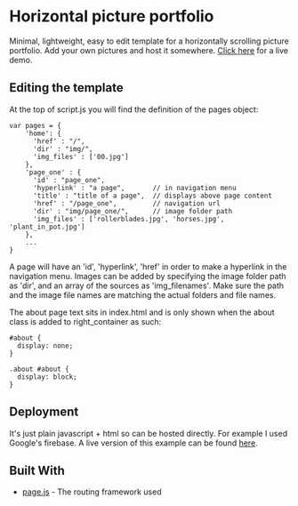 # Horizontal picture portfolio

Minimal, lightweight, easy to edit template for a horizontally scrolling picture portfolio. Add your own pictures and host it somewhere. [Click here](https://simple-photo-album.firebaseapp.com/) for a live demo.

## Editing the template

At the top of script.js you will find the definition of the pages object:

```
var pages = {
    'home': {
      'href' : "/",
      'dir' : "img/",
      'img_files' : ['00.jpg']
    },
    'page_one' : {
      'id' : "page_one",
      'hyperlink' : "a page",       // in navigation menu
      'title' : "title of a page",  // displays above page content
      'href' : "/page_one",         // navigation url
      'dir' : "img/page_one/",      // image folder path
      'img_files' : ['rollerblades.jpg', 'horses.jpg', 'plant_in_pot.jpg']
    },
    ...
}
```
A page will have an 'id', 'hyperlink', 'href' in order to make a hyperlink in the navigation menu. Images can be added by specifying the image folder path as 'dir', and an array of the sources as 'img_filenames'. 
Make sure the path and the image file names are matching the actual folders and file names.

The about page text sits in index.html and is only shown when the about class is added to right_container as such:
```
#about {
  display: none;
}

.about #about {
  display: block;
}
```

## Deployment

It's just plain javascript + html so can be hosted directly. For example I used Google's firebase. A live version of this example can be found [here](https://simple-photo-album.firebaseapp.com/).

## Built With

* [page.js](https://visionmedia.github.io/page.js/) - The routing framework used
